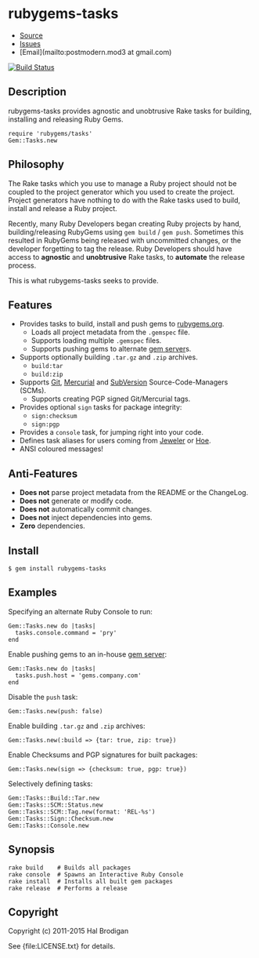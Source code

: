 # rubygems-tasks

* [Source](https://github.com/postmodern/rubygems-tasks)
* [Issues](https://github.com/postmodern/rubygems-tasks/issues)
* [Email](mailto:postmodern.mod3 at gmail.com)

[![Build Status](https://secure.travis-ci.org/postmodern/rubygems-tasks.png?branch=master)](https://travis-ci.org/postmodern/rubygems-tasks)

## Description

rubygems-tasks provides agnostic and unobtrusive Rake tasks for building,
installing and releasing Ruby Gems.

    require 'rubygems/tasks'
    Gem::Tasks.new

## Philosophy

The Rake tasks which you use to manage a Ruby project should not be coupled
to the project generator which you used to create the project.
Project generators have nothing to do with the Rake tasks used to build,
install and release a Ruby project.

Recently, many Ruby Developers began creating Ruby projects by hand,
building/releasing RubyGems using `gem build` / `gem push`. Sometimes this
resulted in RubyGems being released with uncommitted changes, or the developer
forgetting to tag the release. Ruby Developers should have access to
**agnostic** and **unobtrusive** Rake tasks, to **automate** the release
process.

This is what rubygems-tasks seeks to provide.

## Features

* Provides tasks to build, install and push gems to [rubygems.org].
  * Loads all project metadata from the `.gemspec` file.
  * Supports loading multiple `.gemspec` files.
  * Supports pushing gems to alternate [gem server]s.
* Supports optionally building `.tar.gz` and `.zip` archives.
  * `build:tar`
  * `build:zip`
* Supports [Git], [Mercurial] and [SubVersion] Source-Code-Managers
  (SCMs).
  * Supports creating PGP signed Git/Mercurial tags.
* Provides optional `sign` tasks for package integrity:
  * `sign:checksum`
  * `sign:pgp`
* Provides a `console` task, for jumping right into your code.
* Defines task aliases for users coming from [Jeweler] or [Hoe].
* ANSI coloured messages!

## Anti-Features

* **Does not** parse project metadata from the README or the ChangeLog.
* **Does not** generate or modify code.
* **Does not** automatically commit changes.
* **Does not** inject dependencies into gems.
* **Zero** dependencies.

## Install

    $ gem install rubygems-tasks

## Examples

Specifying an alternate Ruby Console to run:

    Gem::Tasks.new do |tasks|
      tasks.console.command = 'pry'
    end

Enable pushing gems to an in-house [gem server]:

    Gem::Tasks.new do |tasks|
      tasks.push.host = 'gems.company.com'
    end

Disable the `push` task:

    Gem::Tasks.new(push: false)

Enable building `.tar.gz` and `.zip` archives:

    Gem::Tasks.new(:build => {tar: true, zip: true})

Enable Checksums and PGP signatures for built packages:

    Gem::Tasks.new(sign => {checksum: true, pgp: true})

Selectively defining tasks:

    Gem::Tasks::Build::Tar.new
    Gem::Tasks::SCM::Status.new
    Gem::Tasks::SCM::Tag.new(format: 'REL-%s')
    Gem::Tasks::Sign::Checksum.new
    Gem::Tasks::Console.new

## Synopsis

    rake build    # Builds all packages
    rake console  # Spawns an Interactive Ruby Console
    rake install  # Installs all built gem packages
    rake release  # Performs a release

## Copyright

Copyright (c) 2011-2015 Hal Brodigan

See {file:LICENSE.txt} for details.

[Git]: http://git-scm.com/
[Mercurial]: http://mercurial.selenic.com/
[SubVersion]: http://subversion.tigris.org/

[Jeweler]: https://github.com/technicalpickles/jeweler#readme
[Hoe]: https://github.com/seattlerb/hoe#readme

[rubygems.org]: https://rubygems.org/
[gem server]: https://github.com/rubygems/rubygems.org#readme
